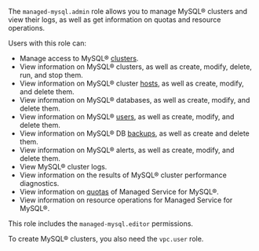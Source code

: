 The `managed-mysql.admin` role allows you to manage MySQL® clusters and view their logs, as well as get information on quotas and resource operations.

Users with this role can:
* Manage access to MySQL® [clusters](../../managed-mysql/concepts/index.md).
* View information on MySQL® clusters, as well as create, modify, delete, run, and stop them.
* View information on MySQL® cluster [hosts](../../managed-mysql/concepts/instance-types.md), as well as create, modify, and delete them.
* View information on MySQL® databases, as well as create, modify, and delete them.
* View information on MySQL® [users](../../managed-mysql/concepts/user-rights.md), as well as create, modify, and delete them.
* View information on MySQL® DB [backups](../../managed-mysql/concepts/backup.md), as well as create and delete them.
* View information on MySQL® alerts, as well as create, modify, and delete them.
* View MySQL® cluster logs.
* View information on the results of MySQL® cluster performance diagnostics.
* View information on [quotas](../../managed-mysql/concepts/limits.md#mmy-quotas) of Managed Service for MySQL®.
* View information on resource operations for Managed Service for MySQL®.

This role includes the `managed-mysql.editor` permissions.

To create MySQL® clusters, you also need the `vpc.user` role.